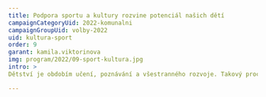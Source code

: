 ```yaml
---
title: Podpora sportu a kultury rozvine potenciál našich dětí
campaignCategoryUid: 2022-komunalni
campaignGroupUid: volby-2022
uid: kultura-sport
order: 9
garant: kamila.viktorinova
img: program/2022/09-sport-kultura.jpg
intro: >
Dětství je obdobím učení, poznávání a všestranného rozvoje. Takový proces potřebuje adekvátní podpůrné prostředí, které dětem otevře pestrou nabídku jak ve sportu, tak v oblasti kultury. Každé dítě potřebuje prostor pro rozvoj svých specifických zájmů a dovedností. Aktivně budeme řešit kvalitu nabízených programů a jejich finanční dostupnost pro rodiny s dětmi. Podpoříme inovace a šíři technického vybavení, nutného k činnosti zájmových subjektů. Naším dlouhodobým cílem je široká, kvalitní a dostupná nabídka volnočasových aktivit na devítce.

---
```


